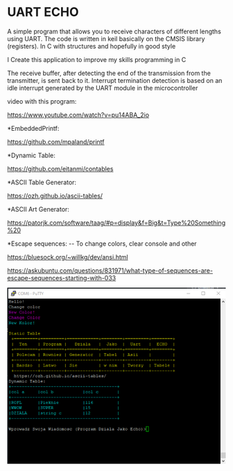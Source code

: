 # UART ECHO

A simple program that allows you to receive characters of different lengths using UART.
 The code is written in keil basically on the CMSIS library (registers). In C with structures and hopefully in good style

I Create this application to improve my skills programming in C

The receive buffer, after detecting the end of the transmission from the transmitter, is sent back to it. 
Interrupt termination detection is based on an idle interrupt generated by the UART module in the microcontroller

video with this program:

https://www.youtube.com/watch?v=pu14ABA_2io

*EmbeddedPrintf:

https://github.com/mpaland/printf

*Dynamic Table:

https://github.com/eitanmi/contables

*ASCII Table Generator:

https://ozh.github.io/ascii-tables/

*ASCII Art Generator:

https://patorjk.com/software/taag/#p=display&f=Big&t=Type%20Something%20

*Escape sequences:   -- To change colors, clear console and other

https://bluesock.org/~willkg/dev/ansi.html

https://askubuntu.com/questions/831971/what-type-of-sequences-are-escape-sequences-starting-with-033

![Putty](https://github.com/trteodor/UART-ECHO-DMA-Based-on-CMSIS-Registers-STM32-Keil/blob/master/images/DynamicTables.PNG)

